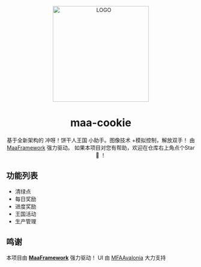 <!-- markdownlint-disable MD033 MD041 -->
<p align="center">
  <img alt="LOGO" src="" width="256" height="256" />
</p>

<div align="center">

# maa-cookie

基于全新架构的 冲呀！饼干人王国 小助手。图像技术 +模拟控制，解放双手！
由[MaaFramework](https://github.com/MaaXYZ/MaaFramework) 强力驱动。
如果本项目对您有帮助，欢迎在仓库右上角点个Star 🌟 ！
</div>

## 功能列表

- 清绿点
- 每日奖励
- 进度奖励
- 王国活动
- 生产管理

## 鸣谢

本项目由 **[MaaFramework](https://github.com/MaaXYZ/MaaFramework)** 强力驱动！
UI 由 [MFAAvalonia](https://github.com/SweetSmellFox/MFAAvalonia) 大力支持